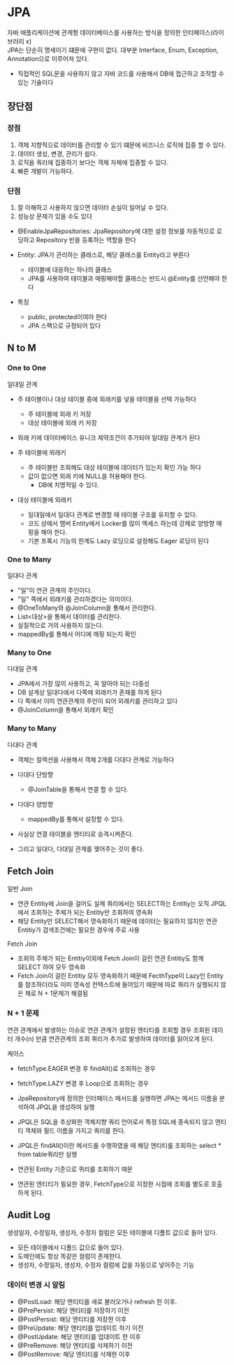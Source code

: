 # JPA

자바 애플리케이션에 관계형 데이터베이스를 사용하는 방식을 정의한 인터페이스(라이브러리 x)<br>
JPA는 단순히 명세이기 떄문에 구현이 없다. 대부분 Interface, Enum, Exception, Annotation으로 이루어져 있다.

- 직접적인 SQL문을 사용하지 않고 자바 코드를 사용해서 DB에 접근하고 조작할 수 있는 기술이다

## 장단점

### 장점

1. 객체 지향적으로 데이터를 관리할 수 있기 떄문에 비즈니스 로직에 집중 할 수 있다.
2. 데이터 생성, 변경, 관리가 쉽다.
3. 로직을 쿼리에 집중하기 보다는 객체 자체에 집중할 수 있다.
4. 빠른 개발이 가능하다.

### 단점

1. 잘 이해하고 사용하지 않으면 데이터 손실이 일어날 수 있다.
2. 성능상 문제가 있을 수도 있다

- @EnableJpaRepositories: JpaRepository에 대한 설정 정보를 자동적으로 로딩하고 Repository 빈을 등록하는 역할을 한다

- Entity: JPA가 관리하는 클래스로, 해당 클래스를 Entity라고 부른다
  - 테이블에 대응하는 하나의 클래스
  - JPA를 사용하여 테이블과 매핑해야할 클래스는 반드시 @Entity를 선언해야 한다
- 특징
  - public, protected이여야 한다
  - JPA 스팩으로 규정되어 있다

## N to M

### One to One

일대일 관계

- 주 테이블이나 대상 테이블 중에 외래키를 넣을 테이블을 선택 가능하다
  - 주 테이블에 외래 키 저장
  - 대상 테이블에 외래 키 저장
- 외래 키에 데이터베이스 유니크 제약조건이 추가되야 일대일 관계가 된다

- 주 테이블에 외래키
  - 주 테이블만 조회해도 대상 테이블에 데이터가 있는지 확인 가능 하다
  - 값이 없으면 외래 키에 NULL을 허용해야 한다.
    - DB에 치명적일 수 있다.
- 대싱 테이블에 외래키
  - 일대일에서 일대다 관계로 변경할 때 테이블 구조를 유지할 수 있다.
  - 코드 상에서 멤버 Entity에서 Locker를 많이 엑세스 하는데 강제로 양방향 매핑을 해야 한다.
  - 기본 프록시 기능의 한계도 Lazy 로딩으로 설정해도 Eager 로딩이 된다

### One to Many

일대다 관계

- "일"이 연관 관계의 주인이다.
- "일" 쪽에서 외래키를 관리하겠다는 의미이다.
- @OneToMany와 @JoinColumn을 통해서 관리한다.
- List<대상>을 통해서 데이터를 관리한다.
- 실질적으로 거의 사용하지 않는다.
- mappedBy를 통해서 어디에 매핑 되는지 확인

### Many to One

다대일 관계

- JPA에서 가장 많이 사용하고, 꼭 알아야 되는 다중성
- DB 설계상 일대다에서 다쪽에 외래키가 존재를 하게 된다
- 다 쪽에서 이미 연관관계의 주인이 되어 외래키를 관리하고 있다
- @JoinColumn을 통해서 외래키 확인

### Many to Many

다대다 관계

- 객체는 컬렉션을 사용해서 객체 2개를 다대다 관계로 가능하다
- 다대다 단방향
  - @JoinTable을 통해서 연결 할 수 있다.
- 다대다 양방향

  - mappedBy를 통해서 설정할 수 있다.

- 사실상 연결 테이블을 엔티티로 승격시켜준다.
- 그리고 일대다, 다대일 관계를 맺어주는 것이 좋다.

## Fetch Join

일반 Join

- 연관 Entitiy에 Join을 걸어도 실제 쿼리에서는 SELECT하는 Entitiy는 오직 JPQL에서 조회하는 주체가 되는 Entitiy만 조회하여 영속화
- 해당 Entity만 SELECT해서 영속화하기 때문에 데이터는 필요하지 않지만 연관 Entitiy가 검색조건에는 필요한 경우에 주로 사용

Fetch Join

- 조회의 주체가 되는 Entitiy이외에 Fetch Join이 걸린 연관 Entitiy도 함께 SELECT 하여 모두 영속화
- Fetch Join이 걸린 Entitiy 모두 영속화하기 때문에 FecthType이 Lazy인 Entity를 참조하더라도 이미 영속성 컨텍스트에 들어있기 때문에 따로 쿼리가 실행되지 않은 채로 N + 1문제가 해결됨

### N + 1 문제

연관 관계에서 발생하는 이슈로 연관 관계가 설정된 엔티티를 조회할 경우 조회된 데이터 개수(n) 만큼 연관관계의 조회 쿼리가 추가로 발생하여 데이터를 읽어오게 된다.

케이스

- fetchType.EAGER 변경 후 findAll()로 조회하는 경우
- fetchType.LAZY 변경 후 Loop으로 조회하는 경우

- JpaRepository에 정의한 인터페이스 메서드를 실행하면 JPA는 메서드 이름을 분석하여 JPQL을 생성하여 실행
- JPQL은 SQL을 추상화한 객체지향 쿼리 언어로서 특정 SQL에 종속되지 않고 엔티티 객체와 필드 이름을 가지고 쿼리를 한다.
- JPQL은 findAll()이란 메서드를 수행하였을 때 해당 엔티티를 조회하는 select \* from table쿼리만 실행
- 연관된 Entity 기준으로 퀴리를 조회하기 때문
- 연관된 엔티티가 필요한 경우, FetchType으로 지정한 시점에 조회를 별도로 호출하게 된다.

## Audit Log

생성일자, 수정일자, 생성자, 수정자 컬럼은 모든 테이블에 디폴트 값으로 들어 있다.

- 모든 테이블에서 디폴드 값으로 들어 있다.
- 도메인에도 항상 똑같은 컬럼이 존재한다.
- 생성자, 수정일자, 생성자, 수정자 컬럼에 값을 자동으로 넣어주는 기능

### 데이터 변경 시 알림

- @PostLoad: 해당 엔티티를 새로 불러오거나 refresh 한 이후.
- @PrePersist: 해당 엔티티를 저장하기 이전
- @PostPersist: 해당 엔티티를 저장한 이후
- @PreUpdate: 해당 엔티티를 업데이트 하기 이전
- @PostUpdate: 해당 엔티티를 업데이트 한 이후
- @PreRemove: 해당 엔티티를 삭제하기 이전
- @PostRemove: 해당 엔티티를 삭제한 이후
